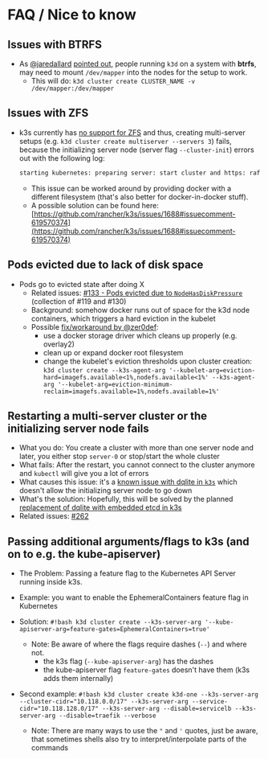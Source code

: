 # FAQ / Nice to know

## Issues with BTRFS

- As [@jaredallard](https://github.com/jaredallard) [pointed out](https://github.com/rancher/k3d/pull/48), people running `k3d` on a system with **btrfs**, may need to mount `/dev/mapper` into the nodes for the setup to work.
  - This will do: `k3d cluster create CLUSTER_NAME -v /dev/mapper:/dev/mapper`

## Issues with ZFS

- k3s currently has [no support for ZFS](ttps://github.com/rancher/k3s/issues/66) and thus, creating multi-server setups (e.g. `k3d cluster create multiserver --servers 3`) fails, because the initializing server node (server flag `--cluster-init`) errors out with the following log:
  ```bash
  starting kubernetes: preparing server: start cluster and https: raft_init(): io: create I/O capabilities probe file: posix_allocate: operation not supported on socket
  ```

  - This issue can be worked around by providing docker with a different filesystem (that's also better for docker-in-docker stuff).
  - A possible solution can be found here: [https://github.com/rancher/k3s/issues/1688#issuecomment-619570374](https://github.com/rancher/k3s/issues/1688#issuecomment-619570374)

## Pods evicted due to lack of disk space

- Pods go to evicted state after doing X
    - Related issues: [#133 - Pods evicted due to `NodeHasDiskPressure`](https://github.com/rancher/k3d/issues/133) (collection of #119 and #130)
    - Background: somehow docker runs out of space for the k3d node containers, which triggers a hard eviction in the kubelet
    - Possible [fix/workaround by @zer0def](https://github.com/rancher/k3d/issues/133#issuecomment-549065666):
        - use a docker storage driver which cleans up properly (e.g. overlay2)
        - clean up or expand docker root filesystem
        - change the kubelet's eviction thresholds upon cluster creation: `k3d cluster create --k3s-agent-arg '--kubelet-arg=eviction-hard=imagefs.available<1%,nodefs.available<1%' --k3s-agent-arg '--kubelet-arg=eviction-minimum-reclaim=imagefs.available=1%,nodefs.available=1%'`

## Restarting a multi-server cluster or the initializing server node fails

- What you do: You create a cluster with more than one server node and later, you either stop `server-0` or stop/start the whole cluster
- What fails: After the restart, you cannot connect to the cluster anymore and `kubectl` will give you a lot of errors
- What causes this issue: it's a [known issue with dqlite in `k3s`](https://github.com/rancher/k3s/issues/1391) which doesn't allow the initializing server node to go down
- What's the solution: Hopefully, this will be solved by the planned [replacement of dqlite with embedded etcd in k3s](https://github.com/rancher/k3s/pull/1770)
- Related issues: [#262](https://github.com/rancher/k3d/issues/262)

## Passing additional arguments/flags to k3s (and on to e.g. the kube-apiserver)

- The Problem: Passing a feature flag to the Kubernetes API Server running inside k3s.
- Example: you want to enable the EphemeralContainers feature flag in Kubernetes
- Solution: `#!bash k3d cluster create --k3s-server-arg '--kube-apiserver-arg=feature-gates=EphemeralContainers=true'`
    - Note: Be aware of where the flags require dashes (`--`) and where not.
        - the k3s flag (`--kube-apiserver-arg`) has the dashes
        - the kube-apiserver flag `feature-gates` doesn't have them (k3s adds them internally)

- Second example: `#!bash k3d cluster create k3d-one --k3s-server-arg --cluster-cidr="10.118.0.0/17" --k3s-server-arg --service-cidr="10.118.128.0/17" --k3s-server-arg --disable=servicelb --k3s-server-arg --disable=traefik --verbose`
    - Note: There are many ways to use the `"` and `'` quotes, just be aware, that sometimes shells also try to interpret/interpolate parts of the commands
